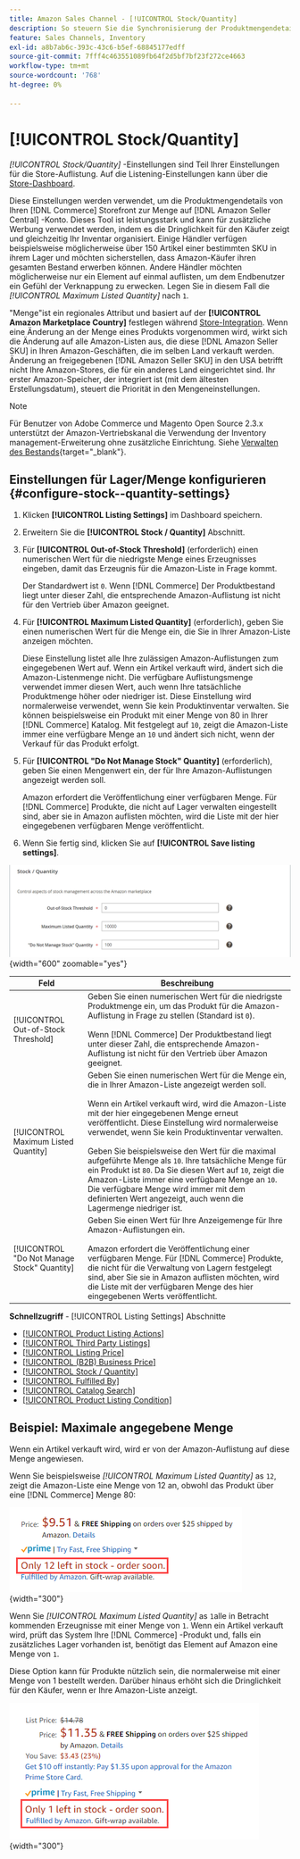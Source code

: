 ```yaml
---
title: Amazon Sales Channel - [!UICONTROL Stock/Quantity]
description: So steuern Sie die Synchronisierung der Produktmengendetails von Ihrem Commerce-Store mit Ihrem [!DNL Amazon Seller Central] -Konto die Einstellungen für Lager/Menge aktualisieren.
feature: Sales Channels, Inventory
exl-id: a8b7ab6c-393c-43c6-b5ef-68845177edff
source-git-commit: 7fff4c463551089fb64f2d5bf7bf23f272ce4663
workflow-type: tm+mt
source-wordcount: '768'
ht-degree: 0%

---
```


# [!UICONTROL Stock/Quantity]

*[!UICONTROL Stock/Quantity]* -Einstellungen sind Teil Ihrer Einstellungen für die Store-Auflistung. Auf die Listening-Einstellungen kann über die [Store-Dashboard](./amazon-store-dashboard.md).

Diese Einstellungen werden verwendet, um die Produktmengendetails von Ihren [!DNL Commerce] Storefront zur Menge auf [!DNL Amazon Seller Central] -Konto. Dieses Tool ist leistungsstark und kann für zusätzliche Werbung verwendet werden, indem es die Dringlichkeit für den Käufer zeigt und gleichzeitig Ihr Inventar organisiert. Einige Händler verfügen beispielsweise möglicherweise über 150 Artikel einer bestimmten SKU in ihrem Lager und möchten sicherstellen, dass Amazon-Käufer ihren gesamten Bestand erwerben können. Andere Händler möchten möglicherweise nur ein Element auf einmal auflisten, um dem Endbenutzer ein Gefühl der Verknappung zu erwecken. Legen Sie in diesem Fall die *[!UICONTROL Maximum Listed Quantity]* nach `1`.

&quot;Menge&quot;ist ein regionales Attribut und basiert auf der **[!UICONTROL Amazon Marketplace Country]** festlegen während [Store-Integration](./store-integration.md). Wenn eine Änderung an der Menge eines Produkts vorgenommen wird, wirkt sich die Änderung auf alle Amazon-Listen aus, die diese [!DNL Amazon Seller SKU] in Ihren Amazon-Geschäften, die im selben Land verkauft werden. Änderung an freigegebenen [!DNL Amazon Seller SKU] in den USA betrifft nicht Ihre Amazon-Stores, die für ein anderes Land eingerichtet sind. Ihr erster Amazon-Speicher, der integriert ist (mit dem ältesten Erstellungsdatum), steuert die Priorität in den Mengeneinstellungen.

>[!NOTE]
>
>Für Benutzer von Adobe Commerce und Magento Open Source 2.3.x unterstützt der Amazon-Vertriebskanal die Verwendung der Inventory management-Erweiterung ohne zusätzliche Einrichtung. Siehe [Verwalten des Bestands](https://docs.magento.com/user-guide/v2.3/catalog/inventory-management.html){target="_blank"}.

## Einstellungen für Lager/Menge konfigurieren {#configure-stock--quantity-settings}

1. Klicken **[!UICONTROL Listing Settings]** im Dashboard speichern.

1. Erweitern Sie die **[!UICONTROL Stock / Quantity]** Abschnitt.

1. Für **[!UICONTROL Out-of-Stock Threshold]** (erforderlich) einen numerischen Wert für die niedrigste Menge eines Erzeugnisses eingeben, damit das Erzeugnis für die Amazon-Liste in Frage kommt.

   Der Standardwert ist `0`. Wenn [!DNL Commerce] Der Produktbestand liegt unter dieser Zahl, die entsprechende Amazon-Auflistung ist nicht für den Vertrieb über Amazon geeignet.

1. Für **[!UICONTROL Maximum Listed Quantity]** (erforderlich), geben Sie einen numerischen Wert für die Menge ein, die Sie in Ihrer Amazon-Liste anzeigen möchten.

   Diese Einstellung listet alle Ihre zulässigen Amazon-Auflistungen zum eingegebenen Wert auf. Wenn ein Artikel verkauft wird, ändert sich die Amazon-Listenmenge nicht. Die verfügbare Auflistungsmenge verwendet immer diesen Wert, auch wenn Ihre tatsächliche Produktmenge höher oder niedriger ist. Diese Einstellung wird normalerweise verwendet, wenn Sie kein Produktinventar verwalten. Sie können beispielsweise ein Produkt mit einer Menge von 80 in Ihrer [!DNL Commerce] Katalog. Mit festgelegt auf `10`, zeigt die Amazon-Liste immer eine verfügbare Menge an `10` und ändert sich nicht, wenn der Verkauf für das Produkt erfolgt.

1. Für **[!UICONTROL "Do Not Manage Stock" Quantity]** (erforderlich), geben Sie einen Mengenwert ein, der für Ihre Amazon-Auflistungen angezeigt werden soll.

   Amazon erfordert die Veröffentlichung einer verfügbaren Menge. Für [!DNL Commerce] Produkte, die nicht auf Lager verwalten eingestellt sind, aber sie in Amazon auflisten möchten, wird die Liste mit der hier eingegebenen verfügbaren Menge veröffentlicht.

1. Wenn Sie fertig sind, klicken Sie auf **[!UICONTROL Save listing settings]**.

![Einstellungen für Lager/Menge](assets/amazon-stock-quantity.png){width="600" zoomable="yes"}

| Feld | Beschreibung |
|---------------------------------------------|--------------------------------------------------------------------------------------------------------------------------------------------------------------------------------------------------------------------------------------------------------------------------------------------------------------------------------------------------------------------------------------------------------------------------------------------------------------------------------------------------------------------------------------------------------------------------------------------------|
| [!UICONTROL Out-of-Stock Threshold] | Geben Sie einen numerischen Wert für die niedrigste Produktmenge ein, um das Produkt für die Amazon-Auflistung in Frage zu stellen (Standard ist `0`).<br><br>Wenn [!DNL Commerce] Der Produktbestand liegt unter dieser Zahl, die entsprechende Amazon-Auflistung ist nicht für den Vertrieb über Amazon geeignet. |
| [!UICONTROL Maximum Listed Quantity] | Geben Sie einen numerischen Wert für die Menge ein, die in Ihrer Amazon-Liste angezeigt werden soll.<br><br>Wenn ein Artikel verkauft wird, wird die Amazon-Liste mit der hier eingegebenen Menge erneut veröffentlicht. Diese Einstellung wird normalerweise verwendet, wenn Sie kein Produktinventar verwalten.<br><br>Geben Sie beispielsweise den Wert für die maximal aufgeführte Menge als `10`. Ihre tatsächliche Menge für ein Produkt ist `80`. Da Sie diesen Wert auf `10`, zeigt die Amazon-Liste immer eine verfügbare Menge an `10`. Die verfügbare Menge wird immer mit dem definierten Wert angezeigt, auch wenn die Lagermenge niedriger ist. |
| [!UICONTROL "Do Not Manage Stock" Quantity] | Geben Sie einen Wert für Ihre Anzeigemenge für Ihre Amazon-Auflistungen ein.<br><br>Amazon erfordert die Veröffentlichung einer verfügbaren Menge. Für [!DNL Commerce] Produkte, die nicht für die Verwaltung von Lagern festgelegt sind, aber Sie sie in Amazon auflisten möchten, wird die Liste mit der verfügbaren Menge des hier eingegebenen Werts veröffentlicht. |

**Schnellzugriff** - [!UICONTROL Listing Settings] Abschnitte

- [[!UICONTROL Product Listing Actions]](./product-listing-actions.md)
- [[!UICONTROL Third Party Listings]](./third-party-listing-settings.md)
- [[!UICONTROL Listing Price]](./listing-price.md)
- [[!UICONTROL (B2B) Business Price]](./business-pricing.md)
- [[!UICONTROL Stock / Quantity]](./stock-quantity.md)
- [[!UICONTROL Fulfilled By]](./fulfilled-by.md)
- [[!UICONTROL Catalog Search]](./catalog-search.md)
- [[!UICONTROL Product Listing Condition]](./product-listing-condition.md)

## Beispiel: Maximale angegebene Menge

Wenn ein Artikel verkauft wird, wird er von der Amazon-Auflistung auf diese Menge angewiesen.

Wenn Sie beispielsweise *[!UICONTROL Maximum Listed Quantity]* as `12`, zeigt die Amazon-Liste eine Menge von 12 an, obwohl das Produkt über eine [!DNL Commerce] Menge 80:

![Beispiel für die angegebene Höchstmenge 1](assets/amazon-max-listed-quantity.png){width="300"}

Wenn Sie *[!UICONTROL Maximum Listed Quantity]* as `1`alle in Betracht kommenden Erzeugnisse mit einer Menge von `1`. Wenn ein Artikel verkauft wird, prüft das System Ihre [!DNL Commerce] -Produkt und, falls ein zusätzliches Lager vorhanden ist, benötigt das Element auf Amazon eine Menge von `1`.

Diese Option kann für Produkte nützlich sein, die normalerweise mit einer Menge von 1 bestellt werden. Darüber hinaus erhöht sich die Dringlichkeit für den Käufer, wenn er Ihre Amazon-Liste anzeigt.

![Beispiel für die angegebene Höchstmenge 2](assets/amazon-max-listed-quantity-1.png){width="300"}
